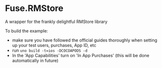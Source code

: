 # Fuse.RMStore

A wrapper for the frankly delightful RMStore library

To build the example:
- make sure you have followed the official guides thoroughly when setting up your test users, purchases, App ID, etc
- run `uno build -t=ios -DCOCOAPODS -d`
- In the 'App Capabilities' turn on 'In App Purchases' (this will be done automatically in future)
